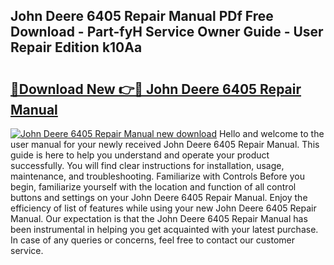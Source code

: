 ## John Deere 6405 Repair Manual PDf Free Download - Part-fyH Service Owner Guide - User Repair Edition k10Aa

# <h2><a href="http://bc86709.oget.top/?id=John+Deere+6405+Repair+Manual">🔗Download New 👉🔴 John Deere 6405 Repair Manual</a></h2>

[![John Deere 6405 Repair Manual new download](https://i.imgur.com/5g1atiW.png)](http://bc86709.oget.top/?id=John+Deere+6405+Repair+Manual)
Hello and welcome to the user manual for your newly received John Deere 6405 Repair Manual. This guide is here to help you understand and operate your product successfully. You will find clear instructions for installation, usage, maintenance, and troubleshooting. Familiarize with Controls Before you begin, familiarize yourself with the location and function of all control buttons and settings on your John Deere 6405 Repair Manual. Enjoy the efficiency of list of features while using your new John Deere 6405 Repair Manual. Our expectation is that the John Deere 6405 Repair Manual has been instrumental in helping you get acquainted with your latest purchase. In case of any queries or concerns, feel free to contact our customer service.
